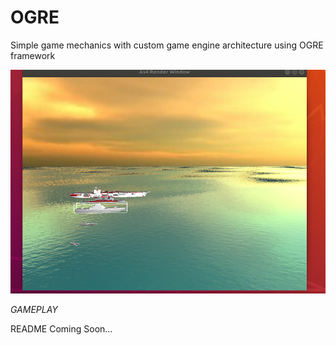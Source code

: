 # OGRE
Simple game mechanics with custom game engine architecture using OGRE framework 

![GAMEPLAY](readmeSources/GAME_KINEMATICS.png "GAMEPLAY")

*GAMEPLAY*
 
 README Coming Soon...
